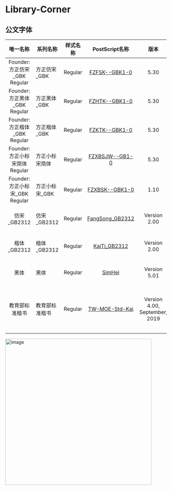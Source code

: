 # Library-Corner
## 公文字体
|             唯一名称              | 系列名称       | 样式名称 |                        PostScript名称                        |             版本              |                             版权                             |
| :-------------------------------: | -------------- | :------: | :----------------------------------------------------------: | :---------------------------: | :----------------------------------------------------------: |
|  Founder:方正仿宋_GBK	Regular  | 方正仿宋_GBK   | Regular  | [FZFSK--GBK1-0](https://github.com/AndCarto/library-corner/blob/main/fonts/FZFSK--GBK1-0.TTF) |             5.30              |    Copyright(c) Beijing Founder Electronics Co.,Ltd.2015     |
|  Founder:方正黑体_GBK	Regular  | 方正黑体_GBK   | Regular  | [FZHTK--GBK1-0](https://github.com/AndCarto/library-corner/blob/main/fonts/FZHTK--GBK1-0.TTF) |             5.30              |    Copyright(c) Beijing Founder Electronics Co.,Ltd.2015     |
|  Founder:方正楷体_GBK	Regular  | 方正楷体_GBK   | Regular  | [FZKTK--GBK1-0](https://github.com/AndCarto/library-corner/blob/main/fonts/FZKTK--GBK1-0.TTF) |             5.30              |    Copyright(c) Beijing Founder Electronics Co.,Ltd.2015     |
| Founder:方正小标宋简体	Regular | 方正小标宋简体 | Regular  | [FZXBSJW--GB1-0](https://github.com/AndCarto/library-corner/blob/main/fonts/FZXBSJW--GB1-0.TTF) |             5.30              |    Copyright(c) Beijing Founder Electronics Co.,Ltd.2015     |
| Founder:方正小标宋_GBK	Regular | 方正小标宋_GBK | Regular  | [FZXBSK--GBK1-0](https://github.com/AndCarto/library-corner/blob/main/fonts/FZXBSK--GBK1-0.ttf) |             1.10              |            Copyright(c) Founder Corporation.1999             |
|            仿宋_GB2312            | 仿宋_GB2312    | Regular  | [FangSong_GB2312](https://github.com/AndCarto/library-corner/blob/main/fonts/FangSong_GB2312.ttf) |         Version 2.00          |          (C) Copyright GreatWall Computer Co. 1994           |
|            楷体_GB2312            | 楷体_GB2312    | Regular  | [KaiTi_GB2312](https://github.com/AndCarto/library-corner/blob/main/fonts/KaiTi_GB2312.ttf) |         Version 2.00          |          (C) Copyright GreatWall Computer Co. 1994           |
|               黑体                | 黑体           | Regular  | [SimHei](https://github.com/AndCarto/library-corner/blob/main/fonts/SimHei.ttf) |         Version 5.01          |       字体数据由北京中易中标电子信息技术有限公司提供。       |
|          教育部标准楷书           | 教育部标准楷书 | Regular  | [TW-MOE-Std-Kai](https://github.com/AndCarto/library-corner/blob/main/fonts/TW-MOE-Std-Kai.ttf) | Version 4.00, September, 2019 | (c)本字形档采用创用CC姓名标示-禁止改作 3.0 台湾版授权。如需引用，请标示中华民国教育部。 |

<img width="456" alt="image" src="https://github.com/user-attachments/assets/419720e5-e723-4628-97a4-fb7df1779b49">
